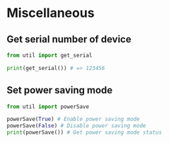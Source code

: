 # Miscellaneous

## Get serial number of device

```python
from util import get_serial

print(get_serial()) # => 123456
```

## Set power saving mode

```python
from util import powerSave

powerSave(True) # Enable power saving mode
powerSave(False) # Disable power saving mode
print(powerSave()) # Get power saving mode status
```